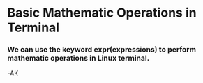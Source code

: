 <!-- Author: Aman Kumar -->
<!-- Created On : 015-09-2025 -->
<!-- This markdown file displays basic mathematic operations in linux terminal-->
<!---->
# Basic Mathematic Operations in Terminal

### We can use the keyword expr(expressions) to perform mathematic operations in Linux terminal.
-AK
<!---->
<!---->
<!-- End of File -->